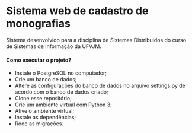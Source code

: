 # Sistema web de cadastro de monografias
Sistema desenvolvido para a disciplina de Sistemas Distribuidos do curso de Sistemas de Informação da UFVJM.

#### Como executar o projeto?

* Instale o PostgreSQL no computador;
* Crie um banco de dados;
* Altere as configurações do banco de dados no arquivo settings.py de acordo com o banco de dados criado;
* Clone esse repositório;
* Crie um ambiente virtual com Python 3;
* Ative o ambiente virtual;
* Instale as dependências;
* Rode as migrações.